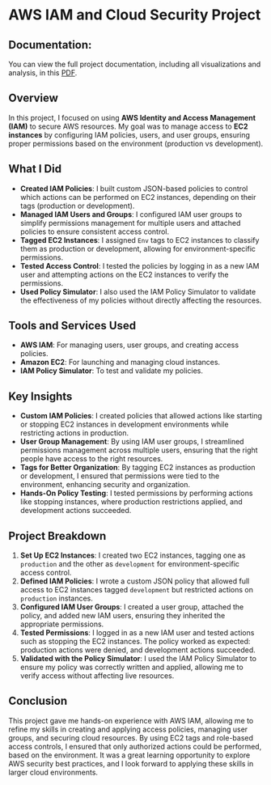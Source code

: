 # AWS IAM and Cloud Security Project

## Documentation:
You can view the full project documentation, including all visualizations and analysis, in this [PDF](https://gabrielmazer.github.io/AWS-Projects/IAM.pdf).

## Overview
In this project, I focused on using **AWS Identity and Access Management (IAM)** to secure AWS resources. My goal was to manage access to **EC2 instances** by configuring IAM policies, users, and user groups, ensuring proper permissions based on the environment (production vs development).


## What I Did

- **Created IAM Policies**: I built custom JSON-based policies to control which actions can be performed on EC2 instances, depending on their tags (production or development).
- **Managed IAM Users and Groups**: I configured IAM user groups to simplify permissions management for multiple users and attached policies to ensure consistent access control.
- **Tagged EC2 Instances**: I assigned `Env` tags to EC2 instances to classify them as production or development, allowing for environment-specific permissions.
- **Tested Access Control**: I tested the policies by logging in as a new IAM user and attempting actions on the EC2 instances to verify the permissions.
- **Used Policy Simulator**: I also used the IAM Policy Simulator to validate the effectiveness of my policies without directly affecting the resources.

## Tools and Services Used

- **AWS IAM**: For managing users, user groups, and creating access policies.
- **Amazon EC2**: For launching and managing cloud instances.
- **IAM Policy Simulator**: To test and validate my policies.

## Key Insights

- **Custom IAM Policies**: I created policies that allowed actions like starting or stopping EC2 instances in development environments while restricting actions in production.
- **User Group Management**: By using IAM user groups, I streamlined permissions management across multiple users, ensuring that the right people have access to the right resources.
- **Tags for Better Organization**: By tagging EC2 instances as production or development, I ensured that permissions were tied to the environment, enhancing security and organization.
- **Hands-On Policy Testing**: I tested permissions by performing actions like stopping instances, where production restrictions applied, and development actions succeeded.

## Project Breakdown

1. **Set Up EC2 Instances**: I created two EC2 instances, tagging one as `production` and the other as `development` for environment-specific access control.
2. **Defined IAM Policies**: I wrote a custom JSON policy that allowed full access to EC2 instances tagged `development` but restricted actions on `production` instances.
3. **Configured IAM User Groups**: I created a user group, attached the policy, and added new IAM users, ensuring they inherited the appropriate permissions.
4. **Tested Permissions**: I logged in as a new IAM user and tested actions such as stopping the EC2 instances. The policy worked as expected: production actions were denied, and development actions succeeded.
5. **Validated with the Policy Simulator**: I used the IAM Policy Simulator to ensure my policy was correctly written and applied, allowing me to verify access without affecting live resources.

## Conclusion

This project gave me hands-on experience with AWS IAM, allowing me to refine my skills in creating and applying access policies, managing user groups, and securing cloud resources. By using EC2 tags and role-based access controls, I ensured that only authorized actions could be performed, based on the environment. It was a great learning opportunity to explore AWS security best practices, and I look forward to applying these skills in larger cloud environments.

